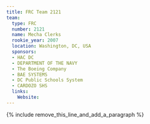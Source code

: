 ```yaml
---
title: FRC Team 2121
team:
  type: FRC
  number: 2121
  name: Mecha Clerks
  rookie_year: 2007
  location: Washington, DC, USA
  sponsors:
  - HAC DC
  - DEPARTMENT OF THE NAVY
  - The Boeing Company
  - BAE SYSTEMS
  - DC Public Schools System
  - CARDOZO SHS
  links:
    Website:
---
```


{% include remove_this_line_and_add_a_paragraph %}